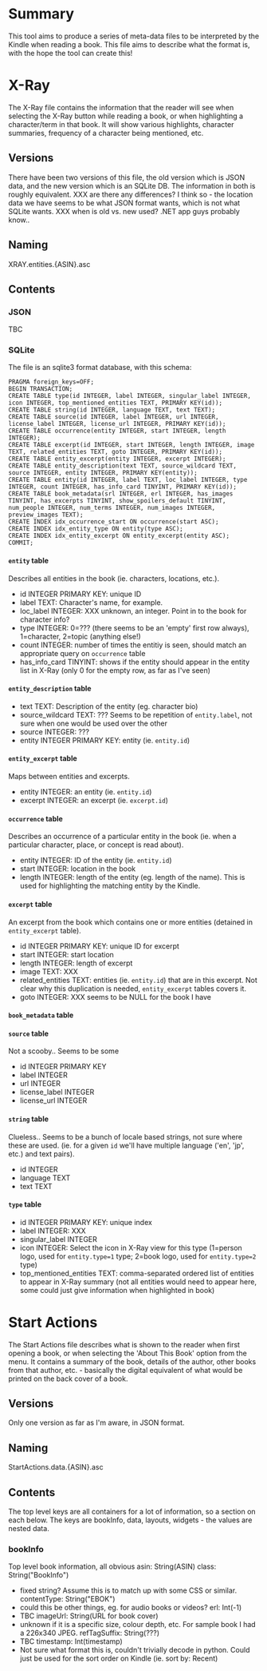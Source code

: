 # Summary
This tool aims to produce a series of meta-data files to be interpreted by the Kindle when reading a book.  This file aims to describe what the format is, with the hope the tool can create this!

# X-Ray
The X-Ray file contains the information that the reader will see when selecting the X-Ray button while reading a book, or when highlighting a character/term in that book.  It will show various highlights, character summaries, frequency of a character being mentioned, etc.

## Versions
There have been two versions of this file, the old version which is JSON data, and the new version which is an SQLite DB.  The information in both is roughly equivalent.
XXX are there any differences?  I think so - the location data we have seems to be what JSON format wants, which is not what SQLite wants.
XXX when is old vs. new used?  .NET app guys probably know..

## Naming
XRAY.entities.{ASIN}.asc

## Contents
### JSON
TBC

### SQLite
The file is an sqlite3 format database, with this schema:
```
PRAGMA foreign_keys=OFF;
BEGIN TRANSACTION;
CREATE TABLE type(id INTEGER, label INTEGER, singular_label INTEGER, icon INTEGER, top_mentioned_entities TEXT, PRIMARY KEY(id));
CREATE TABLE string(id INTEGER, language TEXT, text TEXT);
CREATE TABLE source(id INTEGER, label INTEGER, url INTEGER, license_label INTEGER, license_url INTEGER, PRIMARY KEY(id));
CREATE TABLE occurrence(entity INTEGER, start INTEGER, length INTEGER);
CREATE TABLE excerpt(id INTEGER, start INTEGER, length INTEGER, image TEXT, related_entities TEXT, goto INTEGER, PRIMARY KEY(id));
CREATE TABLE entity_excerpt(entity INTEGER, excerpt INTEGER);
CREATE TABLE entity_description(text TEXT, source_wildcard TEXT, source INTEGER, entity INTEGER, PRIMARY KEY(entity));
CREATE TABLE entity(id INTEGER, label TEXT, loc_label INTEGER, type INTEGER, count INTEGER, has_info_card TINYINT, PRIMARY KEY(id));
CREATE TABLE book_metadata(srl INTEGER, erl INTEGER, has_images TINYINT, has_excerpts TINYINT, show_spoilers_default TINYINT, num_people INTEGER, num_terms INTEGER, num_images INTEGER, preview_images TEXT);
CREATE INDEX idx_occurrence_start ON occurrence(start ASC);
CREATE INDEX idx_entity_type ON entity(type ASC);
CREATE INDEX idx_entity_excerpt ON entity_excerpt(entity ASC);
COMMIT;
```
#### `entity` table
Describes all entities in the book (ie. characters, locations, etc.).  

* id INTEGER PRIMARY KEY: unique ID
* label TEXT: Character's name, for example.
* loc_label INTEGER: XXX unknown, an integer.  Point in to the book for character info?
* type INTEGER: 0=??? (there seems to be an 'empty' first row always), 1=character, 2=topic (anything else!)
* count INTEGER: number of times the entitiy is seen, should match an appropriate query on `occurrence` table
* has_info_card TINYINT: shows if the entity should appear in the entity list in X-Ray (only 0 for the empty row, as far as I've seen)

#### `entity_description` table

* text TEXT: Description of the entity (eg. character bio)
* source_wildcard TEXT: ??? Seems to be repetition of `entity.label`, not sure when one would be used over the other
* source INTEGER: ??? 
* entity INTEGER PRIMARY KEY: entity (ie. `entity.id`)

#### `entity_excerpt` table
Maps between entities and excerpts.

* entity INTEGER: an entity (ie. `entity.id`)
* excerpt INTEGER: an excerpt (ie. `excerpt.id`)

#### `occurrence` table
Describes an occurrence of a particular entity in the book (ie. when a particular character, place, or concept is read about).

* entity INTEGER: ID of the entity (ie. `entity.id`)
* start INTEGER: location in the book
* length INTEGER: length of the entity (eg. length of the name).  This is used for highlighting the matching entity by the Kindle.

#### `excerpt` table
An excerpt from the book which contains one or more entities (detained in `entity_excerpt` table).

* id INTEGER PRIMARY KEY: unique ID for excerpt
* start INTEGER: start location
* length INTEGER: length of excerpt
* image TEXT: XXX
* related_entities TEXT: entities (ie. `entity.id`) that are in this excerpt.  Not clear why this duplication is needed, `entity_excerpt` tables covers it.
* goto INTEGER: XXX seems to be NULL for the book I have

#### `book_metadata` table
#### `source` table
Not a scooby..  Seems to be some 

* id INTEGER PRIMARY KEY
* label INTEGER
* url INTEGER
* license_label INTEGER
* license_url INTEGER

#### `string` table
Clueless.. Seems to be a bunch of locale based strings, not sure where these are used.  (ie. for a given `id` we'll have multiple language ('en', 'jp', etc.) and text pairs).

* id INTEGER
* language TEXT
* text TEXT

#### `type` table
* id INTEGER PRIMARY KEY: unique index
* label INTEGER: XXX 
* singular_label INTEGER
* icon INTEGER: Select the icon in X-Ray view for this type (1=person logo, used for `entity.type=1` type; 2=book logo, used for `entity.type=2` type) 
* top_mentioned_entities TEXT: comma-separated ordered list of entities to appear in X-Ray summary (not all entities would need to appear here, some could just give information when highlighted in book)

# Start Actions
The Start Actions file describes what is shown to the reader when first opening a book, or when selecting the 'About This Book' option from the menu.  It contains a summary of the book, details of the author, other books from that author, etc. - basically the digital equivalent of what would be printed on the back cover of a book.

## Versions
Only one version as far as I'm aware, in JSON format.

## Naming
StartActions.data.{ASIN}.asc

## Contents
The top level keys are all containers for a lot of information, so a section on each below.  The keys are bookInfo, data, layouts, widgets - the values are nested data.

### bookInfo
Top level book information, all obvious
asin: String(ASIN)
class: String("BookInfo")
- fixed string?  Assume this is to match up with some CSS or similar.
contentType: String("EBOK")
- could this be other things, eg. for audio books or videos?
erl: Int(-1)
- TBC
imageUrl: String(URL for book cover)
- unknown if it is a specific size, colour depth, etc.  For sample book I had a 226x340 JPEG.
refTagSuffix: String(???)
- TBC
timestamp: Int(timestamp)
- Not sure what format this is, couldn't trivially decode in python.  Could just be used for the sort order on Kindle (ie. sort by: Recent)

